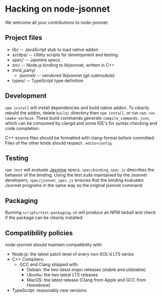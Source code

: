 # Hacking on node-jsonnet

We welcome all your contributions to node-jsonnet.

## Project files

- lib/ -- JavaScript stub to load native addon
- scritps/ -- Utility scripts for development and testing
- spec/ -- Jasmine specs
- src/ -- Node.js binding to libjsonnet, written in C++
- third_party/
  - jsonnet/ -- vendored libjsonnet (git submodule)
- types/ -- TypeScript type definition

## Development
`npm install` will install dependencies and build native addon. To cleanly rebuild the addon, delete `build/` directory then `npm install`, or run `npm run cmake-verbose`. These build commands generate `compile_commands.json`, which can be consumed by clangd and some IDE's for syntax checking and code completion.

C++ source files should be formatted with clang-format before committed. Files of the other kinds should respect `.editorconfig`.

## Testing
`npm test` will evaluate [Jasmine](https://jasmine.github.io/) specs. `spec/binding_spec.js` describes the behavior of the binding. Using the test suite maintained by the Jsonnet developers, `spec/jsonnet_spec.js` ensures that the binding evaluates Jsonnet programs in the same way as the original jsonnet command.

## Packaging

Running `scripts/test-packaging.sh` will produce an NPM tarball and check if the package can be cleanly installed.

## Compatibility policies

node-jsonnet should maintain compatibility with:

- Node.js: the latest patch level of every non-EOL'd LTS series
- C++ Compilers:
  - GCC and Clang shipped with:
    - Debian: the two latest major releases (stable and oldstable)
    - Ubuntu: the two latest LTS releases
    - MacOS: the latest release (Clang from Apple and GCC from Homebrew)
- TypeScript: reasonably new versions
